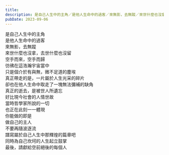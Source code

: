 ```yaml
---
title: 
description: 是自己人生中的主角／是他人生命中的過客／來無影，去無蹤／來世什麼也沒拿，去世什麼也沒留／空手而來，空手而歸／彷……
pubDate: 2023-09-06
---
```


是自己人生中的主角  
是他人生命中的過客  
來無影，去無蹤  
來世什麼也沒拿，去世什麼也沒留  
空手而來，空手而歸  
彷彿在這浩瀚宇宙當中  
只是個介於有與無，微不足道的塵埃  
真正帶走的是，一片屬於人生光采的碎片  
卻也在他人生命中取走了一塊無法彌補的缺角  
真正的逝去，是被世人所遺忘  
好比現今社會的人情世故  
當時哲學家所說的一切  
也正在此刻一一體現  
你能做的即是  
做自己的主人  
不要再隨波逐流  
譜寫屬於自己人生中那輝煌的篇章吧  
同時為自己坎坷的人生起立鼓掌  
最後，請獻給空前絕後的每個人
